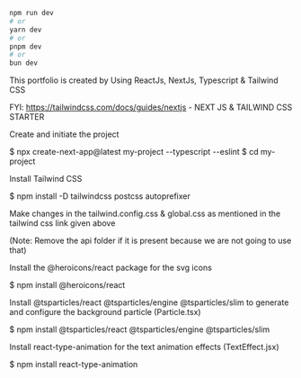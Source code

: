 
```bash
npm run dev
# or
yarn dev
# or
pnpm dev
# or
bun dev
```

This portfolio is created by Using ReactJs, NextJs, Typescript & Tailwind CSS

FYI: https://tailwindcss.com/docs/guides/nextjs - NEXT JS & TAILWIND CSS STARTER

Create and initiate the project 

$ npx create-next-app@latest my-project --typescript --eslint
$ cd my-project

Install Tailwind CSS

$ npm install -D tailwindcss postcss autoprefixer

Make changes in the tailwind.config.css & global.css as mentioned in the tailwind css link given above

(Note: Remove the api folder if it is present because we are not going to use that)

Install the @heroicons/react package for the svg icons

$ npm install @heroicons/react

Install @tsparticles/react @tsparticles/engine @tsparticles/slim to generate and configure the background particle (Particle.tsx)

$ npm install @tsparticles/react @tsparticles/engine @tsparticles/slim

Install react-type-animation for the text animation effects (TextEffect.jsx)

$ npm install react-type-animation